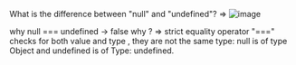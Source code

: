 What is the difference between "null" and "undefined"?
=> ![image](https://github.com/user-attachments/assets/ec64fdb4-6d46-4a9f-b441-a3a4680493c6)

why null === undefined → false why ?
=> strict equality operator "===" checks for both value and type , they are not the same type: null is of type Object and undefined is of Type: undefined.
